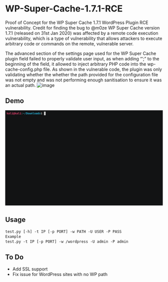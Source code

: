 # WP-Super-Cache-1.7.1-RCE
Proof of Concept for the WP Super Cache 1.7.1 WordPress Plugin RCE vulnerability. Credit for finding the bug to @m0ze
WP Super Cache version 1.7.1 (released on 31st Jan 2020) was affected by a remote code execution vulnerability, which is a type of vulnerability that allows attackers to execute arbitrary code or commands on the remote, vulnerable server. 

The advanced section of the settings page used for the WP Super Cache plugin field failed to properly validate user input, as when adding “’;” to the beginning of the field, it allowed to inject arbitrary PHP code into the wp-cache-config.php file.
As shown in the vulnerable code, the plugin was only validating whether the whether the path provided for the configuration file was not empty and was not performing enough sanitisation to ensure it was an actual path.
![image](https://user-images.githubusercontent.com/64129118/130385245-bb405ecf-2e8b-4682-be11-b2c4c5582b5b.png)
## Demo
![alt text](https://github.com/Stef-Lan/WP-Super-Cache-1.7.1-RCE/blob/main/exploit.gif?raw=true)
## Usage
```
test.py [-h] -t IP [-p PORT] -w PATH -U USER -P PASS
Example
test.py -t IP [-p PORT] -w /wordpress -U admin -P admin
```
## To Do
- Add SSL support
- Fix issue for WordPress sites with no WP path

